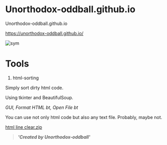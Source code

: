 # Unorthodox-oddball.github.io

Unorthodox-oddball.github.io

https://unorthodox-oddball.github.io/

![sym](https://user-images.githubusercontent.com/100816088/216017625-168f2682-0bc1-4e14-840d-019f492aec37.gif)



# Tools

1. html-sorting

Simply sort dirty html code. 

Using tkinter and BeautifulSoup. 

*GUI, Format HTML bt, Open File bt*

You can use not only html code but also any text file. Probably, maybe not.

[html line clear.zip](https://github.com/Unorthodox-oddball/unorthodox-oddball.github.io/files/10758689/html.line.clear.zip)


>***'Created by Unorthodox-oddball'***

